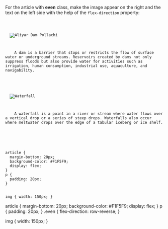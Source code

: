 For the article with
**even** class, make
the image appear on the right
and
the text on the left side
with the help of the
`flex-direction` property:

<codeblock language="css" type="exercise" testMode="fixedInput">
<code>
<panel language="html">
<article>
  <img src="https://ucarecdn.com/64bbfc5d-0ecf-41ba-a724-85bd235b47c6/" alt="Aliyar Dam Pollachi">
  <p>
    A dam is a barrier that stops or restricts the flow of surface water or underground streams. Reservoirs created by dams not only suppress floods but also provide water for activities such as irrigation, human consumption, industrial use, aquaculture, and navigability.
  </p>
</article>
<article class="even">
  <img src="waterfall.jpg" alt="Waterfall">
  <p>
    A waterfall is a point in a river or stream where water flows over a vertical drop or a series of steep drops. Waterfalls also occur where meltwater drops over the edge of a tabular iceberg or ice shelf.
  </p>
</article>
</panel>
<panel language="css">
article {
  margin-bottom: 20px;
  background-color: #F1F5F9;
  display: flex;
}
p {
  padding: 20px;
}

img {
  width: 150px;
}
</panel>
</code>

<solution>
article {
  margin-bottom: 20px;
  background-color: #F1F5F9;
  display: flex;
}
p {
  padding: 20px;
}
.even {
  flex-direction: row-reverse;
}

img {
  width: 150px;
}
</solution>
</codeblock>